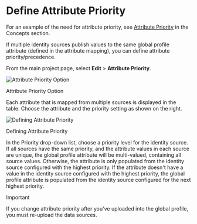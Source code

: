 # Define Attribute Priority

For an example of the need for attribute priority, see [Attribute Priority](#_VUID) in the Concepts section.

If multiple identity sources publish values to the same global profile attribute (defined in the attribute mapping), you can define attribute priority/precedence.

From the main project page, select **Edit** > **Attribute Priority**.

![Attribute Priority Option](./media/image40.png)

Attribute Priority Option

Each attribute that is mapped from multiple sources is displayed in the table. Choose the attribute and the priority setting as shown on the right.

![Defining Attribute Priority](./media/image41.png)

Defining Attribute Priority

In the Priority drop-down list, choose a priority level for the identity source. If all sources have the same priority, and the attribute values in each source are unique, the global profile attribute will be multi-valued, containing all source values. Otherwise, the attribute is only populated from the identity source configured with the highest priority. If the attribute doesn't have a value in the identity source configured with the highest priority, the global profile attribute is populated from the identity source configured for the next highest priority.

>[!important]
>If you change attribute priority after you've uploaded into the global profile, you must re-upload the data sources.
